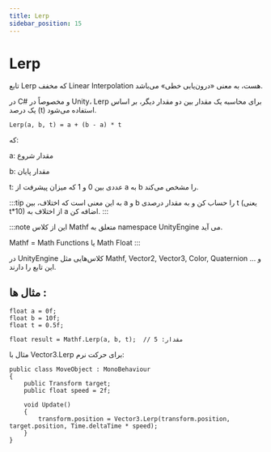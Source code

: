 ```yaml
---
title: Lerp
sidebar_position: 15
---
```


# Lerp

تابع Lerp که مخفف Linear Interpolation هست، به معنی «درون‌یابی خطی» می‌باشد.

در C# و مخصوصاً در Unity، Lerp برای محاسبه یک مقدار بین دو مقدار دیگر، بر اساس یک درصد (t) استفاده می‌شود.

```
Lerp(a, b, t) = a + (b - a) * t
```

که:

a: مقدار شروع

b: مقدار پایان

t: عددی بین 0 و 1 که میزان پیشرفت از a به b را مشخص می‌کند.

:::tip
به این معنی است که اختلاف، بین a و b را حساب کن و به مقدار درصدی t (یعنی t\*10) از اختلاف به a اضافه کن.
:::

:::note
این از کلاس Mathf متعلق به namespace UnityEngine می آید.

Mathf = Math Functions یا Math Float 
:::

در UnityEngine کلاس‌هایی مثل Mathf, Vector2, Vector3, Color, Quaternion و ... این تابع را دارند.

## مثال ها :

```
float a = 0f;
float b = 10f;
float t = 0.5f;

float result = Mathf.Lerp(a, b, t);  // مقدار: 5

```

مثال با Vector3.Lerp برای حرکت نرم:

```
public class MoveObject : MonoBehaviour
{
    public Transform target;
    public float speed = 2f;

    void Update()
    {
        transform.position = Vector3.Lerp(transform.position, target.position, Time.deltaTime * speed);
    }
}

```
